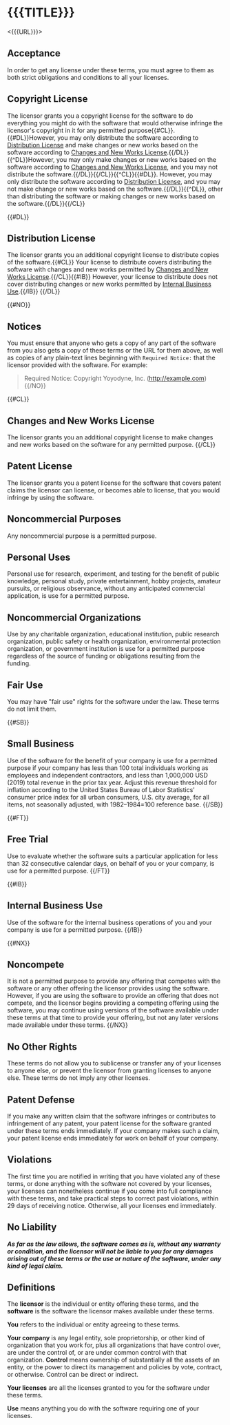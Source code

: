 # {{{TITLE}}}

<{{{URL}}}>

## Acceptance

In order to get any license under these terms, you must agree to them as both strict obligations and conditions to all your licenses.

## Copyright License

The licensor grants you a copyright license for the software to do everything you might do with the software that would otherwise infringe the licensor's copyright in it for any permitted purpose{{#CL}}.  {{#DL}}However, you may only distribute the software according to [Distribution License](#distribution-license) and make changes or new works based on the software according to [Changes and New Works License](#changes-and-new-works-license).{{/DL}}{{^DL}}However, you may only make changes or new works based on the software according to [Changes and New Works License](#changes-and-new-works-license), and you may not distribute the software.{{/DL}}{{/CL}}{{^CL}}{{#DL}}.  However, you may only distribute the software according to [Distribution License](#distribution-license), and you may not make change or new works based on the software.{{/DL}}{{^DL}}, other than distributing the software or making changes or new works based on the software.{{/DL}}{{/CL}}

{{#DL}}
## Distribution License

The licensor grants you an additional copyright license to distribute copies of the software.{{#CL}}  Your license to distribute covers distributing the software with changes and new works permitted by [Changes and New Works License](#changes-and-new-works-license).{{/CL}}{{#IB}}  However, your license to distribute does not cover distributing changes or new works permitted by [Internal Business Use](#internal-business-use).{{/IB}}
{{/DL}}

{{#NO}}
## Notices

You must ensure that anyone who gets a copy of any part of the software from you also gets a copy of these terms or the URL for them above, as well as copies of any plain-text lines beginning with `Required Notice:` that the licensor provided with the software.  For example:

> Required Notice: Copyright Yoyodyne, Inc. (http://example.com)
{{/NO}}

{{#CL}}
## Changes and New Works License

The licensor grants you an additional copyright license to make changes and new works based on the software for any permitted purpose.
{{/CL}}

## Patent License

The licensor grants you a patent license for the software that covers patent claims the licensor can license, or becomes able to license, that you would infringe by using the software.

## Noncommercial Purposes

Any noncommercial purpose is a permitted purpose.

## Personal Uses

Personal use for research, experiment, and testing for the benefit of public knowledge, personal study, private entertainment, hobby projects, amateur pursuits, or religious observance, without any anticipated commercial application, is use for a permitted purpose.

## Noncommercial Organizations

Use by any charitable organization, educational institution, public research organization, public safety or health organization, environmental protection organization, or government institution is use for a permitted purpose regardless of the source of funding or obligations resulting from the funding.

## Fair Use

You may have "fair use" rights for the software under the law.  These terms do not limit them.

{{#SB}}
## Small Business

Use of the software for the benefit of your company is use for a permitted purpose if your company has less than 100 total individuals working as employees and independent contractors, and less than 1,000,000 USD (2019) total revenue in the prior tax year.  Adjust this revenue threshold for inflation according to the United States Bureau of Labor Statistics' consumer price index for all urban consumers, U.S. city average, for all items, not seasonally adjusted, with 1982–1984=100 reference base.
{{/SB}}

{{#FT}}
## Free Trial

Use to evaluate whether the software suits a particular application for less than 32 consecutive calendar days, on behalf of you or your company, is use for a permitted purpose.
{{/FT}}

{{#IB}}
## Internal Business Use

Use of the software for the internal business operations of you and your company is use for a permitted purpose.
{{/IB}}

{{#NX}}
## Noncompete

It is not a permitted purpose to provide any offering that competes with the software or any other offering the licensor provides using the software.  However, if you are using the software to provide an offering that does not compete, and the licensor begins providing a competing offering using the software, you may continue using versions of the software available under these terms at that time to provide your offering, but not any later versions made available under these terms.
{{/NX}}

## No Other Rights

These terms do not allow you to sublicense or transfer any of your licenses to anyone else, or prevent the licensor from granting licenses to anyone else.  These terms do not imply any other licenses.

## Patent Defense

If you make any written claim that the software infringes or contributes to infringement of any patent, your patent license for the software granted under these terms ends immediately.  If your company makes such a claim, your patent license ends immediately for work on behalf of your company.

## Violations

The first time you are notified in writing that you have violated any of these terms, or done anything with the software not covered by your licenses, your licenses can nonetheless continue if you come into full compliance with these terms, and take practical steps to correct past violations, within 29 days of receiving notice.  Otherwise, all your licenses end immediately.

## No Liability

***As far as the law allows, the software comes as is, without any warranty or condition, and the licensor will not be liable to you for any damages arising out of these terms or the use or nature of the software, under any kind of legal claim.***

## Definitions

The **licensor** is the individual or entity offering these terms, and the **software** is the software the licensor makes available under these terms.

**You** refers to the individual or entity agreeing to these terms.

**Your company** is any legal entity, sole proprietorship, or other kind of organization that you work for, plus all organizations that have control over, are under the control of, or are under common control with that organization.  **Control** means ownership of substantially all the assets of an entity, or the power to direct its management and policies by vote, contract, or otherwise.  Control can be direct or indirect.

**Your licenses** are all the licenses granted to you for the software under these terms.

**Use** means anything you do with the software requiring one of your licenses.

